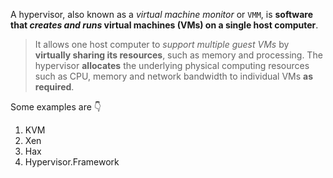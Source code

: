 A hypervisor, also known as a *virtual machine monitor* or `VMM`, is **software that *creates and runs* virtual machines (VMs) on a single host computer**.
> It allows one host computer to *support multiple guest VMs* by **virtually sharing its resources**, such as memory and processing. The hypervisor **allocates** the underlying physical computing resources such as CPU, memory and network bandwidth to individual VMs **as required**.

Some examples are 👇
1. KVM
2. Xen
3. Hax
4. Hypervisor.Framework
